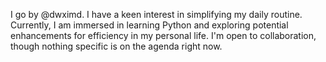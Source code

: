 I go by @dwximd. I have a keen interest in simplifying my daily routine. Currently, I am immersed in learning Python and exploring potential enhancements for efficiency in my personal life. I'm open to collaboration, though nothing specific is on the agenda right now.
